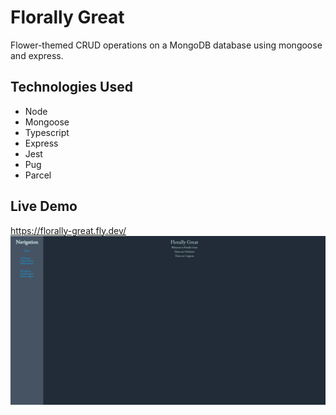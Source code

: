 # Florally Great

Flower-themed CRUD operations on a MongoDB database using mongoose and express.

## Technologies Used

- Node
- Mongoose
- Typescript
- Express
- Jest
- Pug
- Parcel

## Live Demo

https://florally-great.fly.dev/
![](./florally-great.png)
